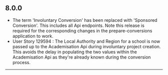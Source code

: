 ## 8.0.0
* The term 'Involuntary Conversion' has been replaced with 'Sponsored Conversion'. This includes all Api endpoints. Note this release is required for the corresponding changes in the prepare-conversions application to work.
* User Story 129594 : The Local Authority and Region for a school is now passed up to the Academisation Api during involuntary project creation. This avoids the delay in populating the two values within the Academisation Api as they're already known during the conversion process.

---